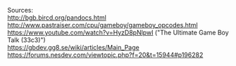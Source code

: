 Sources:  
http://bgb.bircd.org/pandocs.html  
http://www.pastraiser.com/cpu/gameboy/gameboy_opcodes.html  
https://www.youtube.com/watch?v=HyzD8pNlpwI ("The Ultimate Game Boy Talk (33c3)")  
https://gbdev.gg8.se/wiki/articles/Main_Page  
https://forums.nesdev.com/viewtopic.php?f=20&t=15944#p196282
